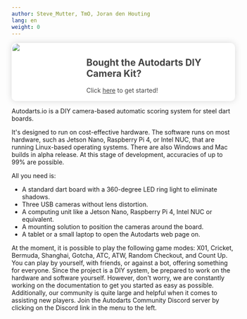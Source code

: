 ```yaml
---
author: Steve_Mutter, TmO, Joran den Houting
lang: en
weight: 0
---
```



<a href="/Autodarts-DIY-Camera-Kit/" style="text-decoration: none; border: 2px solid white; background: #fff; width: 100%; border-radius: 10px; display:block; cursor:pointer; box-shadow: 0 0 15px 0px rgba(0,0,0,0.15);">
    <div style="background: #fff; width: 100%; border-radius: 10px; display: flex; overflow: hidden;">
        <div style="flex: 1;">
            <img src="https://1pzvkrvyj0mtyz4t-79045132626.shopifypreview.com/cdn/shop/files/front-diy-2.png?v=1736859757&width=390" />
        </div>
        <div style="flex: 2; justify-content: center; align-content: center;">
            <h2 style="color: #444;">Bought the Autodarts DIY Camera Kit?</h2>
        <p style="color: #444;">Click <u>here</u> to get started!</p>
        </div>
    </div>
</a>


Autodarts.io is a DIY camera-based automatic scoring system for steel dart boards.

It's designed to run on cost-effective hardware.
The software runs on most hardware, such as Jetson Nano, Raspberry Pi 4, or Intel NUC, that are running Linux-based operating systems.
There are also Windows and Mac builds in alpha release. At this stage of development, accuracies of up to 99% are possible.

All you need is:

- A standard dart board with a 360-degree LED ring light to eliminate shadows.
- Three USB cameras without lens distortion.
- A computing unit like a Jetson Nano, Raspberry Pi 4, Intel NUC or equivalent.
- A mounting solution to position the cameras around the board.
- A tablet or a small laptop to open the Autodarts web page on.

At the moment, it is possible to play the following game modes: X01, Cricket, Bermuda, Shanghai, Gotcha, ATC, ATW, Random Checkout, and Count Up.
You can play by yourself, with friends, or against a bot, offering something for everyone.
Since the project is a DIY system, be prepared to work on the hardware and software yourself.
However, don't worry, we are constantly working on the documentation to get you started as easy as possible.
Additionally, our community is quite large and helpful when it comes to assisting new players.
Join the Autodarts Community Discord server by clicking on the Discord link in the menu to the left.
